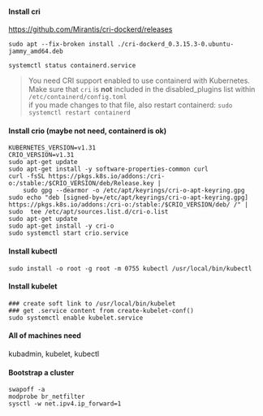 #### Install cri
https://github.com/Mirantis/cri-dockerd/releases

```
sudo apt --fix-broken install ./cri-dockerd_0.3.15.3-0.ubuntu-jammy_amd64.deb

systemctl status containerd.service
```
> You need CRI support enabled to use containerd with Kubernetes.   
> Make sure that `cri` is <strong>not</strong> included in the disabled_plugins list within `/etc/containerd/config.toml`  
> if you made changes to that file, also restart containerd: `sudo systemctl restart containerd`

#### Install crio (maybe not need, containerd is ok)
```
KUBERNETES_VERSION=v1.31
CRIO_VERSION=v1.31
sudo apt-get update
sudo apt-get install -y software-properties-common curl
curl -fsSL https://pkgs.k8s.io/addons:/cri-o:/stable:/$CRIO_VERSION/deb/Release.key |
    sudo gpg --dearmor -o /etc/apt/keyrings/cri-o-apt-keyring.gpg
sudo echo "deb [signed-by=/etc/apt/keyrings/cri-o-apt-keyring.gpg] https://pkgs.k8s.io/addons:/cri-o:/stable:/$CRIO_VERSION/deb/ /" |   sudo  tee /etc/apt/sources.list.d/cri-o.list
sudo apt-get update
sudo apt-get install -y cri-o
sudo systemctl start crio.service
```

#### Install kubectl
```
sudo install -o root -g root -m 0755 kubectl /usr/local/bin/kubectl
```
#### Install kubelet
```
### create soft link to /usr/local/bin/kubelet
### get .service content from create-kubelet-conf()
sudo systemctl enable kubelet.service
```


#### All of machines need 
kubadmin, kubelet, kubectl

#### Bootstrap a cluster
```
swapoff -a
modprobe br_netfilter
sysctl -w net.ipv4.ip_forward=1
```